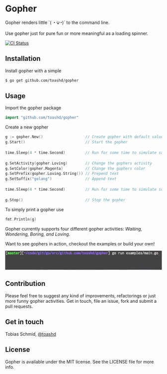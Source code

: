 # Gopher
Gopher renders little `( ◔ ౪◔)´ to the command line.

Use gopher just for pure fun or more meaningful as a loading spinner.

[![CI Status](http://img.shields.io/travis/toashd/gopher.svg?style=flat)](https://travis-ci.org/toashd/gopher)

## Installation

Install gopher with a simple

```bash
$ go get github.com/toashd/gopher
```

## Usage
Import the gopher package

```go
import "github.com/toashd/gopher"
```

Create a new gopher

```go
g := gopher.New()                   // Create gopher with default values
g.Start()                           // Start the gopher

time.Sleep(4 * time.Second)         // Run for some time to simulate some serious work

g.SetActivity(gopher.Loving)        // Change the gophers activity
g.SetColor(gopher.Magenta)          // Change the gophers color
g.SetPrefix(gopher.Loving.String()) // Prepend text
g.SetSuffix("golang")               // Append text

time.Sleep(4 * time.Second)         // Run for some time to simulate some serious work

g.Stop()                            // Stop the gopher
```

To simply print a gopher use

```go
fmt.Println(g)
```

Gopher currently supports four different gopher activities: *Waiting, Wondering, Boring, and Loving*.

Want to see gophers in action, checkout the examples or build your own!

![](./examples/gopher.gif)

## Contribution

Please feel free to suggest any kind of improvements, refactorings or just more funny gopher activities.
Get in touch, file an issue, fork and submit a pull requests.

## Get in touch

Tobias Schmid, [@toashd](http://twitter.com/toashd)

## License

Gopher is available under the MIT license. See the LICENSE file for more info.
